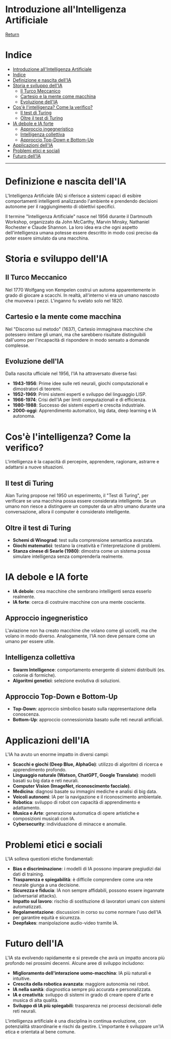 # Introduzione all'Intelligenza Artificiale

[Return](./FondamentiDiAI.md)

# Indice

- [Introduzione all'Intelligenza Artificiale](#introduzione-allintelligenza-artificiale)
- [Indice](#indice)
- [Definizione e nascita dell'IA](#definizione-e-nascita-dellia)
- [Storia e sviluppo dell'IA](#storia-e-sviluppo-dellia)
  - [Il Turco Meccanico](#il-turco-meccanico)
  - [Cartesio e la mente come macchina](#cartesio-e-la-mente-come-macchina)
  - [Evoluzione dell'IA](#evoluzione-dellia)
- [Cos'è l'intelligenza? Come la verifico?](#cosè-lintelligenza-come-la-verifico)
  - [Il test di Turing](#il-test-di-turing)
  - [Oltre il test di Turing](#oltre-il-test-di-turing)
- [IA debole e IA forte](#ia-debole-e-ia-forte)
  - [Approccio ingegneristico](#approccio-ingegneristico)
  - [Intelligenza collettiva](#intelligenza-collettiva)
  - [Approccio Top-Down e Bottom-Up](#approccio-top-down-e-bottom-up)
- [Applicazioni dell'IA](#applicazioni-dellia)
- [Problemi etici e sociali](#problemi-etici-e-sociali)
- [Futuro dell'IA](#futuro-dellia)

---

# Definizione e nascita dell'IA

L'Intelligenza Artificiale (IA) si riferisce a sistemi capaci di esibire comportamenti intelligenti analizzando l'ambiente e prendendo decisioni autonome per il raggiungimento di obiettivi specifici.

Il termine "Intelligenza Artificiale" nasce nel 1956 durante il Dartmouth Workshop, organizzato da John McCarthy, Marvin Minsky, Nathaniel Rochester e Claude Shannon. La loro idea era che ogni aspetto dell'intelligenza umana potesse essere descritto in modo così preciso da poter essere simulato da una macchina.

# Storia e sviluppo dell'IA

## Il Turco Meccanico
Nel 1770 Wolfgang von Kempelen costruì un automa apparentemente in grado di giocare a scacchi. In realtà, all'interno vi era un umano nascosto che muoveva i pezzi. L'inganno fu svelato solo nel 1820.

## Cartesio e la mente come macchina
Nel "Discorso sul metodo" (1637), Cartesio immaginava macchine che potessero imitare gli umani, ma che sarebbero risultate distinguibili dall'uomo per l'incapacità di rispondere in modo sensato a domande complesse.

## Evoluzione dell'IA

Dalla nascita ufficiale nel 1956, l'IA ha attraversato diverse fasi:
- **1943-1956**: Prime idee sulle reti neurali, giochi computazionali e dimostratori di teoremi.
- **1952-1969**: Primi sistemi esperti e sviluppo del linguaggio LISP.
- **1966-1974**: Crisi dell'IA per limiti computazionali e di efficienza.
- **1980-1988**: Successo dei sistemi esperti e crescita industriale.
- **2000-oggi**: Apprendimento automatico, big data, deep learning e IA autonoma.

# Cos'è l'intelligenza? Come la verifico?

L'intelligenza è la capacità di percepire, apprendere, ragionare, astrarre e adattarsi a nuove situazioni.

## Il test di Turing

Alan Turing propose nel 1950 un esperimento, il "Test di Turing", per verificare se una macchina possa essere considerata intelligente. Se un umano non riesce a distinguere un computer da un altro umano durante una conversazione, allora il computer è considerato intelligente.

## Oltre il test di Turing

- **Schemi di Winograd**: test sulla comprensione semantica avanzata.
- **Giochi matematici**: testano la creatività e l'interpretazione di problemi.
- **Stanza cinese di Searle (1980)**: dimostra come un sistema possa simulare intelligenza senza comprenderla realmente.

# IA debole e IA forte

- **IA debole**: crea macchine che sembrano intelligenti senza esserlo realmente.
- **IA forte**: cerca di costruire macchine con una mente cosciente.

## Approccio ingegneristico
L'aviazione non ha creato macchine che volano come gli uccelli, ma che volano in modo diverso. Analogamente, l'IA non deve pensare come un umano per essere utile.

## Intelligenza collettiva

- **Swarm Intelligence**: comportamento emergente di sistemi distribuiti (es. colonie di formiche).
- **Algoritmi genetici**: selezione evolutiva di soluzioni.

## Approccio Top-Down e Bottom-Up

- **Top-Down**: approccio simbolico basato sulla rappresentazione della conoscenza.
- **Bottom-Up**: approccio connessionista basato sulle reti neurali artificiali.

# Applicazioni dell'IA

L'IA ha avuto un enorme impatto in diversi campi:

- **Scacchi e giochi (Deep Blue, AlphaGo)**: utilizzo di algoritmi di ricerca e apprendimento profondo.
- **Linguaggio naturale (Watson, ChatGPT, Google Translate)**: modelli basati su big data e reti neurali.
- **Computer Vision (ImageNet, riconoscimento facciale)**.
- **Medicina**: diagnosi basate su immagini mediche e analisi di big data.
- **Veicoli autonomi**: IA per la navigazione e il riconoscimento ambientale.
- **Robotica**: sviluppo di robot con capacità di apprendimento e adattamento.
- **Musica e Arte**: generazione automatica di opere artistiche e composizioni musicali con IA.
- **Cybersecurity**: individuazione di minacce e anomalie.

# Problemi etici e sociali

L'IA solleva questioni etiche fondamentali:

- **Bias e discriminazione**: i modelli di IA possono imparare pregiudizi dai dati di training.
- **Trasparenza e spiegabilità**: è difficile comprendere come una rete neurale giunga a una decisione.
- **Sicurezza e fiducia**: IA non sempre affidabili, possono essere ingannate (adversarial attacks).
- **Impatto sul lavoro**: rischio di sostituzione di lavoratori umani con sistemi automatizzati.
- **Regolamentazione**: discussioni in corso su come normare l'uso dell'IA per garantire equità e sicurezza.
- **Deepfakes**: manipolazione audio-video tramite IA.

# Futuro dell'IA

L'IA sta evolvendo rapidamente e si prevede che avrà un impatto ancora più profondo nei prossimi decenni. Alcune aree di sviluppo includono:

- **Miglioramento dell'interazione uomo-macchina**: IA più naturali e intuitive.
- **Crescita della robotica avanzata**: maggiore autonomia nei robot.
- **IA nella sanità**: diagnostica sempre più accurata e personalizzata.
- **IA e creatività**: sviluppo di sistemi in grado di creare opere d'arte e musica di alta qualità.
- **Sviluppo di IA più spiegabili**: trasparenza nei processi decisionali delle reti neurali.

L'intelligenza artificiale è una disciplina in continua evoluzione, con potenzialità straordinarie e rischi da gestire. L'importante è sviluppare un'IA etica e orientata al bene comune.

